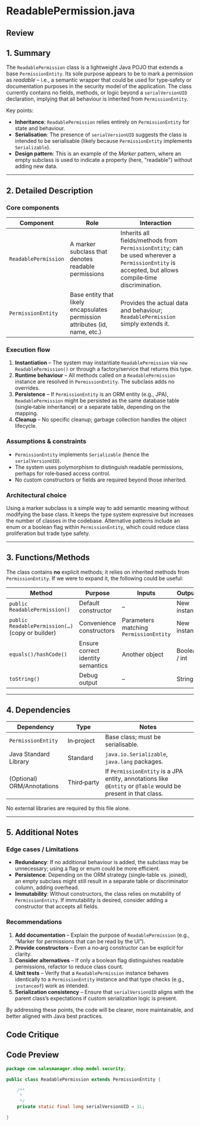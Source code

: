 # ReadablePermission.java

## Review

## 1. Summary  
The `ReadablePermission` class is a lightweight Java POJO that extends a base `PermissionEntity`.  Its sole purpose appears to be to mark a permission as *readable* – i.e., a semantic wrapper that could be used for type‑safety or documentation purposes in the security model of the application.  The class currently contains no fields, methods, or logic beyond a `serialVersionUID` declaration, implying that all behaviour is inherited from `PermissionEntity`.

Key points:  
- **Inheritance**: `ReadablePermission` relies entirely on `PermissionEntity` for state and behaviour.  
- **Serialisation**: The presence of `serialVersionUID` suggests the class is intended to be serialisable (likely because `PermissionEntity` implements `Serializable`).  
- **Design pattern**: This is an example of the *Marker* pattern, where an empty subclass is used to indicate a property (here, "readable") without adding new data.

---

## 2. Detailed Description  
### Core components  
| Component | Role | Interaction |
|-----------|------|-------------|
| `ReadablePermission` | A marker subclass that denotes readable permissions | Inherits all fields/methods from `PermissionEntity`; can be used wherever a `PermissionEntity` is accepted, but allows compile‑time discrimination. |
| `PermissionEntity` | Base entity that likely encapsulates permission attributes (id, name, etc.) | Provides the actual data and behaviour; `ReadablePermission` simply extends it. |

### Execution flow  
1. **Instantiation** – The system may instantiate `ReadablePermission` via `new ReadablePermission()` or through a factory/service that returns this type.  
2. **Runtime behaviour** – All methods called on a `ReadablePermission` instance are resolved in `PermissionEntity`. The subclass adds no overrides.  
3. **Persistence** – If `PermissionEntity` is an ORM entity (e.g., JPA), `ReadablePermission` might be persisted as the same database table (single‑table inheritance) or a separate table, depending on the mapping.  
4. **Cleanup** – No specific cleanup; garbage collection handles the object lifecycle.

### Assumptions & constraints  
- `PermissionEntity` implements `Serializable` (hence the `serialVersionUID`).  
- The system uses polymorphism to distinguish readable permissions, perhaps for role‑based access control.  
- No custom constructors or fields are required beyond those inherited.

### Architectural choice  
Using a marker subclass is a simple way to add semantic meaning without modifying the base class. It keeps the type system expressive but increases the number of classes in the codebase. Alternative patterns include an enum or a boolean flag within `PermissionEntity`, which could reduce class proliferation but trade type safety.

---

## 3. Functions/Methods  
The class contains **no** explicit methods; it relies on inherited methods from `PermissionEntity`. If we were to expand it, the following could be useful:

| Method | Purpose | Inputs | Outputs | Side‑effects |
|--------|---------|--------|---------|--------------|
| `public ReadablePermission()` | Default constructor | – | New instance | None |
| `public ReadablePermission(…)` (copy or builder) | Convenience constructors | Parameters matching `PermissionEntity` | New instance | None |
| `equals()/hashCode()` | Ensure correct identity semantics | Another object | Boolean / int | None |
| `toString()` | Debug output | – | String | None |

---

## 4. Dependencies  
| Dependency | Type | Notes |
|------------|------|-------|
| `PermissionEntity` | In‑project | Base class; must be serialisable. |
| Java Standard Library | Standard | `java.io.Serializable`, `java.lang` packages. |
| (Optional) ORM/Annotations | Third‑party | If `PermissionEntity` is a JPA entity, annotations like `@Entity` or `@Table` would be present in that class. |

No external libraries are required by this file alone.

---

## 5. Additional Notes  

### Edge cases / Limitations  
- **Redundancy**: If no additional behaviour is added, the subclass may be unnecessary; using a flag or enum could be more efficient.  
- **Persistence**: Depending on the ORM strategy (single‑table vs. joined), an empty subclass might still result in a separate table or discriminator column, adding overhead.  
- **Immutability**: Without constructors, the class relies on mutability of `PermissionEntity`. If immutability is desired, consider adding a constructor that accepts all fields.

### Recommendations  
1. **Add documentation** – Explain the purpose of `ReadablePermission` (e.g., “Marker for permissions that can be read by the UI”).  
2. **Provide constructors** – Even a no‑arg constructor can be explicit for clarity.  
3. **Consider alternatives** – If only a boolean flag distinguishes readable permissions, refactor to reduce class count.  
4. **Unit tests** – Verify that a `ReadablePermission` instance behaves identically to a `PermissionEntity` instance and that type checks (e.g., `instanceof`) work as intended.  
5. **Serialization consistency** – Ensure that `serialVersionUID` aligns with the parent class’s expectations if custom serialization logic is present.

By addressing these points, the code will be clearer, more maintainable, and better aligned with Java best practices.

## Code Critique



## Code Preview

```java
package com.salesmanager.shop.model.security;

public class ReadablePermission extends PermissionEntity {

	/**
	 * 
	 */
	private static final long serialVersionUID = 1L;

}



```
